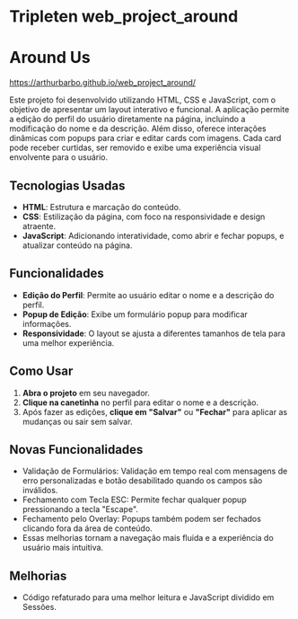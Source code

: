 # Tripleten web_project_around

# Around Us

https://arthurbarbo.github.io/web_project_around/

Este projeto foi desenvolvido utilizando HTML, CSS e JavaScript, com o objetivo de apresentar um layout interativo e funcional. A aplicação permite a edição do perfil do usuário diretamente na página, incluindo a modificação do nome e da descrição. Além disso, oferece interações dinâmicas com popups para criar e editar cards com imagens. Cada card pode receber curtidas, ser removido e exibe uma experiência visual envolvente para o usuário.

## Tecnologias Usadas

- **HTML**: Estrutura e marcação do conteúdo.
- **CSS**: Estilização da página, com foco na responsividade e design atraente.
- **JavaScript**: Adicionando interatividade, como abrir e fechar popups, e atualizar conteúdo na página.

## Funcionalidades

- **Edição do Perfil**: Permite ao usuário editar o nome e a descrição do perfil.
- **Popup de Edição**: Exibe um formulário popup para modificar informações.
- **Responsividade**: O layout se ajusta a diferentes tamanhos de tela para uma melhor experiência.

## Como Usar

1. **Abra o projeto** em seu navegador.
2. **Clique na canetinha** no perfil para editar o nome e a descrição.
3. Após fazer as edições, **clique em "Salvar"** ou **"Fechar"** para aplicar as mudanças ou sair sem salvar.

## Novas Funcionalidades

- Validação de Formulários: Validação em tempo real com mensagens de erro personalizadas e botão desabilitado quando os campos são inválidos.
- Fechamento com Tecla ESC: Permite fechar qualquer popup pressionando a tecla "Escape".
- Fechamento pelo Overlay: Popups também podem ser fechados clicando fora da área de conteúdo.
- Essas melhorias tornam a navegação mais fluida e a experiência do usuário mais intuitiva.

## Melhorias

- Código refaturado para uma melhor leitura e JavaScript dividido em Sessões.
